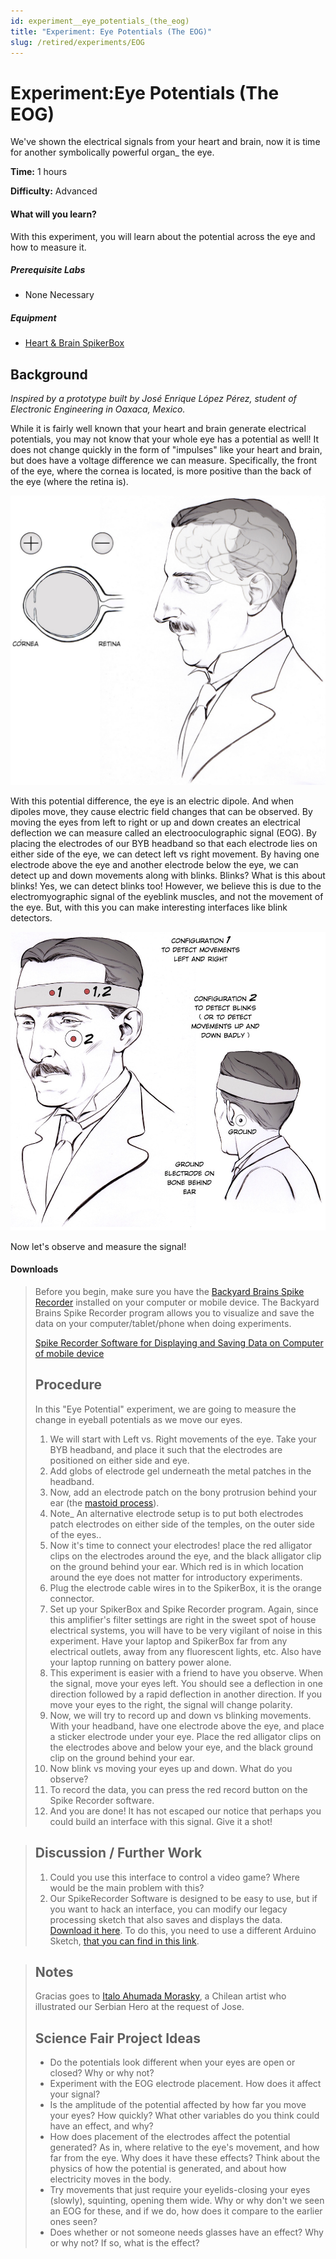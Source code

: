 ```yaml
---
id: experiment__eye_potentials_(the_eog)
title: "Experiment: Eye Potentials (The EOG)"
slug: /retired/experiments/EOG
---
```


# Experiment:Eye Potentials (The EOG)

We've shown the electrical signals from your heart and brain, now it is time
for another symbolically powerful organ_ the eye.

**Time:**  1 hours

**Difficulty:**   Advanced

#### What will you learn?

With this experiment, you will learn about the potential across the eye and
how to measure it.

##### Prerequisite Labs

  * None Necessary

##### Equipment

* [Heart & Brain SpikerBox](https://backyardbrains.com/products/heartAndBrainSpikerBox)

## Background

_Inspired by a prototype built by José Enrique López Pérez, student of
Electronic Engineering in Oaxaca, Mexico._

While it is fairly well known that your heart and brain generate electrical
potentials, you may not know that your whole eye has a potential as well! It
does not change quickly in the form of "impulses" like your heart and brain,
but does have a voltage difference we can measure. Specifically, the front of
the eye, where the cornea is located, is more positive than the back of the
eye (where the retina is).

[ ![](./img/Tesla_Eye_Polarity_web.jpg)](.img/Tesla_Eye_Polarity_web.jpg)

With this potential difference, the eye is an electric dipole. And when
dipoles move, they cause electric field changes that can be observed. By
moving the eyes from left to right or up and down creates an electrical
deflection we can measure called an electrooculographic signal (EOG). By
placing the electrodes of our BYB headband so that each electrode lies on
either side of the eye, we can detect left vs right movement. By having one
electrode above the eye and another electrode below the eye, we can detect up
and down movements along with blinks. Blinks? What is this about blinks! Yes,
we can detect blinks too! However, we believe this is due to the
electromyographic signal of the eyeblink muscles, and not the movement of the
eye. But, with this you can make interesting interfaces like blink detectors.

[ ![](./img/Tesla_position_Eyes2_web.jpg)](.img/Tesla_position_Eyes_web.jpg)

Now let's observe and measure the signal!

#### Downloads

> Before you begin, make sure you have the [Backyard Brains Spike
> Recorder](https://backyardbrains.com/products/spikerecorder) installed on
> your computer or mobile device. The Backyard Brains Spike Recorder program
> allows you to visualize and save the data on your computer/tablet/phone when
> doing experiments.
>
> [Spike Recorder Software for Displaying and Saving Data on Computer of
> mobile device](https://backyardbrains.com/products/spikerecorder)
>
> ## Procedure
>
> In this "Eye Potential" experiment, we are going to measure the change in
> eyeball potentials as we move our eyes.
>
>   1. We will start with Left vs. Right movements of the eye. Take your BYB
> headband, and place it such that the electrodes are positioned on either
> side and eye.
>   2. Add globs of electrode gel underneath the metal patches in the
> headband.
>   3. Now, add an electrode patch on the bony protrusion behind your ear (the
> [mastoid process](https://en.wikipedia.org/wiki/Mastoid_process)).
>   4. Note_ An alternative electrode setup is to put both electrodes patch
> electrodes on either side of the temples, on the outer side of the eyes..
>   5. Now it's time to connect your electrodes! place the red alligator clips
> on the electrodes around the eye, and the black alligator clip on the ground
> behind your ear. Which red is in which location around the eye does not
> matter for introductory experiments.
>   6. Plug the electrode cable wires in to the SpikerBox, it is the orange
> connector.
>   7. Set up your SpikerBox and Spike Recorder program. Again, since this
> amplifier's filter settings are right in the sweet spot of house electrical
> systems, you will have to be very vigilant of noise in this experiment. Have
> your laptop and SpikerBox far from any electrical outlets, away from any
> fluorescent lights, etc. Also have your laptop running on battery power
> alone.
>   8. This experiment is easier with a friend to have you observe. When the
> signal, move your eyes left. You should see a deflection in one direction
> followed by a rapid deflection in another direction. If you move your eyes
> to the right, the signal will change polarity.
>   9. Now, we will try to record up and down vs blinking movements. With your
> headband, have one electrode above the eye, and place a sticker electrode
> under your eye. Place the red alligator clips on the electrodes above and
> below your eye, and the black ground clip on the ground behind your ear.
>   10. Now blink vs moving your eyes up and down. What do you observe?
>   11. To record the data, you can press the red record button on the Spike
> Recorder software.
>   12. And you are done! It has not escaped our notice that perhaps you could
> build an interface with this signal. Give it a shot!
>

>
> ## Discussion / Further Work
>
>   1. Could you use this interface to control a video game? Where would be
> the main problem with this?
>   2. Our SpikeRecorder Software is designed to be easy to use, but if you
> want to hack an interface, you can modify our legacy processing sketch that
> also saves and displays the data. [Download it
> here](files/BYB_Heart_Rate_Monitor_Processing_SaveData.pde.zip). To do this,
> you need to use a different Arduino Sketch, [that you can find in this
> link](files/BYB_Heart_Monitor_Arduino_Sketch_timer.ino.zip).
>

>
> ##  Notes
>
> Gracias goes to [Italo Ahumada Morasky](https://www.italoahumada.cl/about/),
> a Chilean artist who illustrated our Serbian Hero at the request of Jose.
>
> ## Science Fair Project Ideas
>
>   * Do the potentials look different when your eyes are open or closed? Why
> or why not?
>   * Experiment with the EOG electrode placement. How does it affect your
> signal?
>   * Is the amplitude of the potential affected by how far you move your
> eyes? How quickly? What other variables do you think could have an effect,
> and why?
>   * How does placement of the electrodes affect the potential generated? As
> in, where relative to the eye's movement, and how far from the eye. Why does
> it have these effects? Think about the physics of how the potential is
> generated, and about how electricity moves in the body.
>   * Try movements that just require your eyelids-closing your eyes (slowly),
> squinting, opening them wide. Why or why don't we seen an EOG for these, and
> if we do, how does it compare to the earlier ones seen?
>   * Does whether or not someone needs glasses have an effect? Why or why
> not? If so, what is the effect?
>